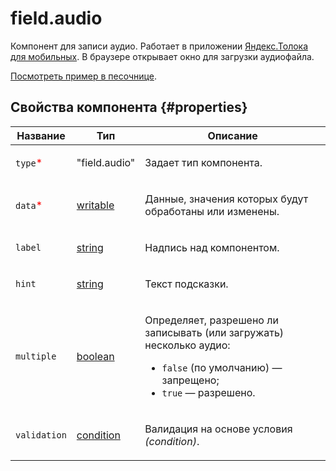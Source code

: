 # field.audio

Компонент для записи аудио. Работает в приложении [Яндекс.Толока для мобильных](https://toloka.ai/tolokers/docs/mobile/?lang=ru). В браузере открывает окно для загрузки аудиофайла.

[Посмотреть пример в песочнице](https://clck.ru/Sbxas).

## Свойства компонента {#properties}

| Название                                 | Тип                                                                                    | Описание                                                                                                                                                     |
| ---------------------------------------- | -------------------------------------------------------------------------------------- | ------------------------------------------------------------------------------------------------------------------------------------------------------------ |
| `type`<span style="color: red">\*</span> | "field.audio"                                                                          | <p>Задает тип компонента.</p>                                                                                                                                |
| `data`<span style="color: red">\*</span> | <a class="xref popup-link" href="../concepts/types.dita#types/writable">writable</a>   | <p>Данные, значения которых будут обработаны или изменены.</p>                                                                                               |
| `label`                                  | <a class="xref popup-link" href="../concepts/types.dita#types/string">string</a>       | <p>Надпись над компонентом.</p>                                                                                                                              |
| `hint`                                   | <a class="xref popup-link" href="../concepts/types.dita#types/string">string</a>       | <p>Текст подсказки.</p>                                                                                                                                      |
| `multiple`                               | <a class="xref popup-link" href="../concepts/types.dita#types/boolean">boolean</a>     | <p>Определяет, разрешено ли записывать (или загружать) несколько аудио:</p><ul><li>`false` (по умолчанию) — запрещено;</li><li>`true` — разрешено.</li></ul> |
| `validation`                             | <a class="xref popup-link" href="../concepts/types.dita#types/condition">condition</a> | <p>Валидация на основе условия <em>(condition)</em>.</p>                                                                                                     |
